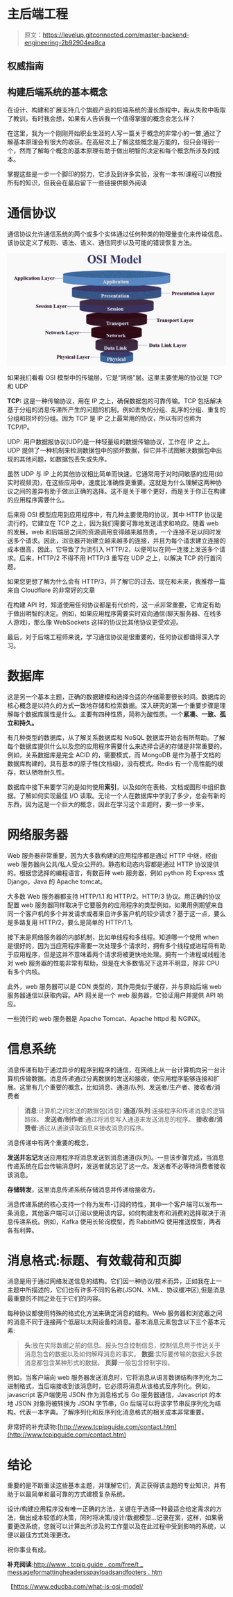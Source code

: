 # 主后端工程

> 原文：<https://levelup.gitconnected.com/master-backend-engineering-2b92904ea8ca>

## 权威指南

## 构建后端系统的基本概念

在设计、构建和扩展支持几个旗舰产品的后端系统的漫长旅程中，我从失败中吸取了教训，有时我会想，如果有人告诉我一个值得掌握的概念会怎么样？

在这里，我为一个刚刚开始职业生涯的人写一篇关于概念的非常小的一瞥,通过了解基本原理会有很大的收获。在高层次上了解这些概念是万能的，但只会得到一个，然而了解每个概念的基本原理有助于做出明智的决定和每个概念所涉及的成本。

掌握这些是一步一个脚印的努力，它涉及到许多实验，没有一本书/课程可以教授所有的知识，但我会在最后留下一些链接供额外阅读

# **通信协议**

通信协议允许通信系统的两个或多个实体通过任何种类的物理量变化来传输信息。该协议定义了规则、语法、语义、通信同步以及可能的错误恢复方法。

![](img/5617f1012effc24de7cf449b0bc373cc.png)

如果我们看看 OSI 模型中的传输层，它是“网络”层。这里主要使用的协议是 TCP 和 UDP

**TCP:** 这是一种传输协议，用在 IP 之上，确保数据包的可靠传输。TCP 包括解决基于分组的消息传递所产生的问题的机制，例如丢失的分组、乱序的分组、重复的分组和损坏的分组。因为 TCP 是 IP 之上最常用的协议，所以有时也称为 TCP/IP。

UDP: 用户数据报协议(UDP)是一种轻量级的数据传输协议，工作在 IP 之上。UDP 提供了一种机制来检测数据包中的损坏数据，但它并不试图解决数据包中出现的其他问题，如数据包丢失或失序。

虽然 UDP 与 IP 上的其他协议相比简单而快速。它通常用于对时间敏感的应用(如实时视频流)，在这些应用中，速度比准确性更重要。这就是为什么理解这两种协议之间的差异有助于做出正确的选择。这不是关于哪个更好，而是关于你正在构建的应用程序需要什么。

后来将 OSI 模型应用到应用程序中，有几种主要使用的协议，其中 HTTP 协议是流行的，它建立在 TCP 之上，因为我们需要可靠地发送请求和响应。随着 web 的发展，web 和后端层之间的资源调用变得越来越昂贵，一个连接不足以同时发送多个请求。因此，浏览器开始建立越来越多的连接，并且为每个请求建立连接的成本很高，因此，它导致了为流引入 HTTP/2，以便可以在同一连接上发送多个请求。后来，HTTP/2 不得不用 HTTP/3 重写在 UDP 之上，以解决 TCP 的行首问题。

如果您更想了解为什么会有 HTTP/3，并了解它的过去、现在和未来，我推荐一篇来自 Cloudflare 的非常好的文章

在构建 API 时，知道使用任何协议都是有代价的，这一点非常重要，它肯定有助于做出明智的决定。例如，如果应用程序需要实时双向通信(聊天服务器、在线多人游戏)，那么像 WebSockets 这样的协议比其他协议更受欢迎。

最后，对于后端工程师来说，学习通信协议是很重要的，任何协议都值得深入学习。

# **数据库**

这是另一个基本主题，正确的数据建模和选择合适的存储需要很长时间。数据库的核心概念是以持久的方式一致地存储和检索数据。深入研究的第一个重要步骤是理解每个数据库属性是什么。主要有四种性质，简称为酸性质。一个**紧凑、一致、孤立和持久。**

有几种类型的数据库，从了解关系数据库和 NoSQL 数据库开始会有所帮助。了解每个数据库提供什么以及您的应用程序需要什么来选择合适的存储是非常重要的。例如，关系数据库是完全 ACID 的，需要模式，而 MongoDB 是作为基于文档的数据库构建的，具有基本的原子性(文档级)，没有模式。Redis 有一个高性能的缓存，默认牺牲耐久性。

数据库中接下来要学习的是如何使用**索引**，以及如何在表格、文档或图形中组织数据。了解如何实现最佳 I/O 读取。无论一个人在数据库中学到了多少，总会有新的东西，因为这是一个巨大的概念，因此在学习这个主题时，要一步一步来。

# **网络服务器**

Web 服务器非常重要，因为大多数构建的应用程序都是通过 HTTP 中继，经由 web 服务器向公共/私人受众公开的。静态和动态内容都是通过 HTTP 协议提供的。根据您选择的编程语言，有数百种 web 服务器，例如 python 的 Express 或 Django，Java 的 Apache tomcat。

大多数 Web 服务器都支持 HTTP/1.1 和 HTTP/2。HTTP/3 协议。用正确的协议配置 web 服务器同样取决于它要服务的应用程序的类型例如，如果用例期望来自同一个客户机的多个并发请求或者来自许多客户机的较少请求？基于这一点，要么是多路复用 HTTP/2，要么是简单的 HTTP/1.1。

接下来是网络服务器的内部机制，比如单线程和多线程。知道哪一个使用 when 是很好的，因为当应用程序需要一次处理多个请求时，拥有多个线程或进程将有助于应用程序，但是这并不意味着两个请求将被更快地处理。拥有一个进程或线程池对 web 服务器的性能非常有帮助，但是在大多数情况下这并不明显，除非 CPU 有多个内核。

此外，web 服务器可以是 CDN 类型的，其作用类似于缓存，并与原始后端 web 服务器通信以获取内容。API 网关是一个 web 服务器，它验证用户并提供 API 响应。

一些流行的 web 服务器是 Apache Tomcat、Apache httpd 和 NGINX。

# **信息系统**

消息传递有助于通过异步的程序到程序的通信，在网络上从一台计算机向另一台计算机传输数据。消息传递通过分离数据的发送和接收，使应用程序能够连接和扩展。这里有几个重要的概念，比如消息、通道/队列、发送者/生产者、接收者/消费者

> **消息**:计算机之间发送的数据包(消息)
> **通道/队列**:连接程序和传递消息的逻辑路径。
> **发送者/制作者**:通过将消息写入通道来发送消息的程序。
> **接收者/消费者**:通过从通道读取消息来接收消息的程序。

消息传递中有两个重要的概念，

**发送并忘记**发送应用程序将消息发送到消息通道(队列)。一旦该步骤完成，当消息传递系统在后台传输消息时，发送者就忘记了这一点。发送者不必等待消费者接收该消息。

**存储转发**，这里消息传递系统存储消息并传递给接收方。

消息传递系统的核心支持一个称为发布-订阅的特性，其中一个客户端可以发布一条消息，其他客户端可以订阅以使用该内容。如何构建发布和消费的选择取决于消息传递系统。例如，Kafka 使用长轮询模型，而 RabbitMQ 使用推送模型，两者各有利弊。

# **消息格式:标题、有效载荷和页脚**

消息是用于通过网络发送信息的结构。它们因一种协议/技术而异，正如我在上一主题中所描述的，它们也有许多不同的名称(JSON、XML、协议缓冲区),但是消息最重要的不同之处在于它们的内容。

每种协议都使用特殊的格式化方法来确定消息的结构。Web 服务器和浏览器之间的消息不同于连接两个低层以太网设备的消息。基本消息元素包含以下三个基本元素:

> **头**:放在实际数据之前的信息。报头包含控制信息，控制信息用于传达关于消息包含的数据以及如何解释消息的事实。
> **数据**:实际要传输的数据大多数消息都包含某种形式的数据。
> **页脚**:一般包含控制字段。

例如，当客户端向 web 服务器发送消息时，它将消息从语言数据结构序列化为二进制格式，当后端接收到该消息时，它必须将消息从该格式反序列化。例如，javascript 客户端使用 JSON 作为消息格式与 Go 服务器通信，Javascript 的本地 JSON 对象将被转换为 JSON 字节串，Go 后端可以将该字节串反序列化为结构。代表一本字典。了解序列化和反序列化消息格式的相关成本非常重要。

非常好的补充读物:[http://www.tcpipguide.com/contact.htm](http://www.tcpipguide.com/contact.htm)

# **结论**

重要的是不断重读这些基本主题，并理解它们，真正获得该主题的专业知识，并有助于以最简单和最可靠的方式建模复杂系统。

设计/构建应用程序没有唯一正确的方法，关键在于选择一种最适合给定需求的方法，做出成本较低的决策，同时将决策/设计/数据模型…记录在案，这样，如果需要更改系统，您就可以计算出所涉及的工作量以及在此过程中受到影响的系统，以便以最佳方式处理更改。

祝你事业有成。

**补充阅读:**[http://www . tcpip guide . com/free/t _ messageformattingheadersspayloadsandfooters . htm](https://blog.cloudflare.com/http3-the-past-present-and-future/)

【https://www.educba.com/what-is-osi-model/ 